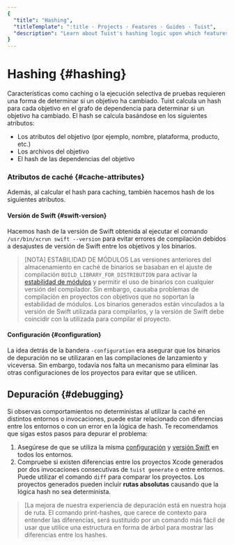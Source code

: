 ```yaml
---
{
  "title": "Hashing",
  "titleTemplate": ":title · Projects · Features · Guides · Tuist",
  "description": "Learn about Tuist's hashing logic upon which features like binary caching and selective testing are built."
}
---
```

# Hashing {#hashing}

Características como
<LocalizedLink href="/guides/features/cache">caching</LocalizedLink> o la
ejecución selectiva de pruebas requieren una forma de determinar si un objetivo
ha cambiado. Tuist calcula un hash para cada objetivo en el grafo de dependencia
para determinar si un objetivo ha cambiado. El hash se calcula basándose en los
siguientes atributos:

- Los atributos del objetivo (por ejemplo, nombre, plataforma, producto, etc.)
- Los archivos del objetivo
- El hash de las dependencias del objetivo

### Atributos de caché {#cache-attributes}

Además, al calcular el hash para
<LocalizedLink href="/guides/features/cache">caching</LocalizedLink>, también
hacemos hash de los siguientes atributos.

#### Versión de Swift {#swift-version}

Hacemos hash de la versión de Swift obtenida al ejecutar el comando
`/usr/bin/xcrun swift --version` para evitar errores de compilación debidos a
desajustes de versión de Swift entre los objetivos y los binarios.

> [NOTA] ESTABILIDAD DE MÓDULOS Las versiones anteriores del almacenamiento en
> caché de binarios se basaban en el ajuste de compilación
> `BUILD_LIBRARY_FOR_DISTRIBUTION` para activar la [estabilidad de
> módulos](https://www.swift.org/blog/library-evolution#enabling-library-evolution-support)
> y permitir el uso de binarios con cualquier versión del compilador. Sin
> embargo, causaba problemas de compilación en proyectos con objetivos que no
> soportan la estabilidad de módulos. Los binarios generados están vinculados a
> la versión de Swift utilizada para compilarlos, y la versión de Swift debe
> coincidir con la utilizada para compilar el proyecto.

#### Configuración {#configuration}

La idea detrás de la bandera `-configuration` era asegurar que los binarios de
depuración no se utilizaran en las compilaciones de lanzamiento y viceversa. Sin
embargo, todavía nos falta un mecanismo para eliminar las otras configuraciones
de los proyectos para evitar que se utilicen.

## Depuración {#debugging}

Si observas comportamientos no deterministas al utilizar la caché en distintos
entornos o invocaciones, puede estar relacionado con diferencias entre los
entornos o con un error en la lógica de hash. Te recomendamos que sigas estos
pasos para depurar el problema:

1. Asegúrese de que se utiliza la misma [configuración](#configuration) y
   [versión Swift](#swift-version) en todos los entornos.
2. Compruebe si existen diferencias entre los proyectos Xcode generados por dos
   invocaciones consecutivas de `tuist generate` o entre entornos. Puede
   utilizar el comando `diff` para comparar los proyectos. Los proyectos
   generados pueden incluir **rutas absolutas** causando que la lógica hash no
   sea determinista.

> [La mejora de nuestra experiencia de depuración está en nuestra hoja de ruta.
> El comando print-hashes, que carece de contexto para entender las diferencias,
> será sustituido por un comando más fácil de usar que utilice una estructura en
> forma de árbol para mostrar las diferencias entre los hashes.
